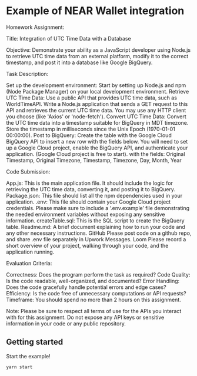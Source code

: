 # Example of NEAR Wallet integration

Homework Assignment:

Title: Integration of UTC Time Data with a Database

Objective: Demonstrate your ability as a JavaScript developer using Node.js to retrieve UTC time data from an external platform, modify it to the correct timestamp, and post it into a database like Google BigQuery.

Task Description:

Set up the development environment: Start by setting up Node.js and npm (Node Package Manager) on your local development environment.
Retrieve UTC Time Data: Use a public API that provides UTC time data, such as WorldTimeAPI. Write a Node.js application that sends a GET request to this API and retrieves the current UTC time data. You may use any HTTP client you choose (like 'Axios' or 'node-fetch').
Convert UTC Time Data: Convert the UTC time data into a timestamp suitable for BigQuery in MDT timezone. Store the timestamp in milliseconds since the Unix Epoch (1970-01-01 00:00:00).
Post to BigQuery: Create the table with the Google Cloud BigQuery API to insert a new row with the fields below. You will need to set up a Google Cloud project, enable the BigQuery API, and authenticate your application. (Google Cloud project is free to start). with the fields:
Original Timestamp,
Original Timezone,
Timestamp,
Timezone,
Day,
Month,
Year

Code Submission:

App.js: This is the main application file. It should include the logic for retrieving the UTC time data, converting it, and posting it to BigQuery.
Package.json: This file should list all the npm dependencies used in your application.
.env: This file should contain your Google Cloud project credentials. Please make sure to include a ‘.env.example’ file demonstrating the needed environment variables without exposing any sensitive information.
createTable.sql: This is the SQL script to create the BigQuery table.
Readme.md: A brief document explaining how to run your code and any other necessary instructions.
GitHub Please post code on a github repo, and share .env file separately in Upwork Messages.
Loom Please record a short overview of your project, walking through your code, and the application running.

Evaluation Criteria:

Correctness: Does the program perform the task as required?
Code Quality: Is the code readable, well-organized, and documented?
Error Handling: Does the code gracefully handle potential errors and edge cases?
Efficiency: Is the code free of unnecessary computations or API requests?
Timeframe: You should spend no more than 2 hours on this assignment.

Note: Please be sure to respect all terms of use for the APIs you interact with for this assignment. Do not expose any API keys or sensitive information in your code or any public repository.

## Getting started

Start the example!

```
yarn start
```
